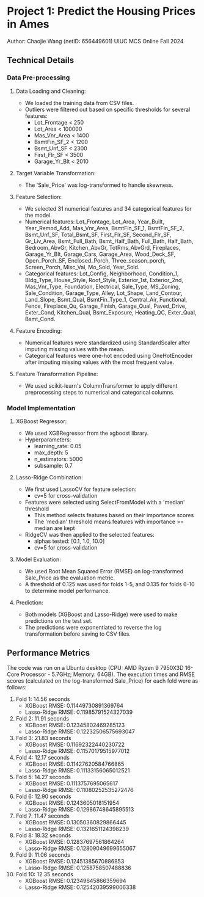 # Project 1: Predict the Housing Prices in Ames

Author: Chaojie Wang (netID: 656449601) UIUC MCS Online Fall 2024

## Technical Details

### Data Pre-processing

1. Data Loading and Cleaning:
   - We loaded the training data from CSV files.
   - Outliers were filtered out based on specific thresholds for several features:
     - Lot_Frontage < 250
     - Lot_Area < 100000
     - Mas_Vnr_Area < 1400
     - BsmtFin_SF_2 < 1200
     - Bsmt_Unf_SF < 2300
     - First_Flr_SF < 3500
     - Garage_Yr_Blt < 2010

2. Target Variable Transformation:
   - The 'Sale_Price' was log-transformed to handle skewness.

3. Feature Selection:
   - We selected 31 numerical features and 34 categorical features for the model.
   - Numerical features: Lot_Frontage, Lot_Area, Year_Built, Year_Remod_Add, Mas_Vnr_Area, BsmtFin_SF_1, BsmtFin_SF_2, Bsmt_Unf_SF, Total_Bsmt_SF, First_Flr_SF, Second_Flr_SF, Gr_Liv_Area, Bsmt_Full_Bath, Bsmt_Half_Bath, Full_Bath, Half_Bath, Bedroom_AbvGr, Kitchen_AbvGr, TotRms_AbvGrd, Fireplaces, Garage_Yr_Blt, Garage_Cars, Garage_Area, Wood_Deck_SF, Open_Porch_SF, Enclosed_Porch, Three_season_porch, Screen_Porch, Misc_Val, Mo_Sold, Year_Sold.
   - Categorical features: Lot_Config, Neighborhood, Condition_1, Bldg_Type, House_Style, Roof_Style, Exterior_1st, Exterior_2nd, Mas_Vnr_Type, Foundation, Electrical, Sale_Type, MS_Zoning, Sale_Condition, Garage_Type, Alley, Lot_Shape, Land_Contour, Land_Slope, Bsmt_Qual, BsmtFin_Type_1, Central_Air, Functional, Fence, Fireplace_Qu, Garage_Finish, Garage_Qual, Paved_Drive, Exter_Cond, Kitchen_Qual, Bsmt_Exposure, Heating_QC, Exter_Qual, Bsmt_Cond.

4. Feature Encoding:
   - Numerical features were standardized using StandardScaler after imputing missing values with the mean.
   - Categorical features were one-hot encoded using OneHotEncoder after imputing missing values with the most frequent value.

5. Feature Transformation Pipeline:
   - We used scikit-learn's ColumnTransformer to apply different preprocessing steps to numerical and categorical columns.

### Model Implementation

1. XGBoost Regressor:
   - We used XGBRegressor from the xgboost library.
   - Hyperparameters:
     - learning_rate: 0.05
     - max_depth: 5
     - n_estimators: 5000
     - subsample: 0.7

2. Lasso-Ridge Combination:
   - We first used LassoCV for feature selection:
     - cv=5 for cross-validation
   - Features were selected using SelectFromModel with a 'median' threshold
     - This method selects features based on their importance scores
     - The 'median' threshold means features with importance >= median are kept
   - RidgeCV was then applied to the selected features:
     - alphas tested: [0.1, 1.0, 10.0]
     - cv=5 for cross-validation

3. Model Evaluation:
   - We used Root Mean Squared Error (RMSE) on log-transformed Sale_Price as the evaluation metric.
   - A threshold of 0.125 was used for folds 1-5, and 0.135 for folds 6-10 to determine model performance.

4. Prediction:
   - Both models (XGBoost and Lasso-Ridge) were used to make predictions on the test set.
   - The predictions were exponentiated to reverse the log transformation before saving to CSV files.

## Performance Metrics

The code was run on a Ubuntu desktop (CPU: AMD Ryzen 9 7950X3D 16-Core Processor - 5.7GHz; Memory: 64GB). The execution times and RMSE scores (calculated on the log-transformed Sale_Price) for each fold were as follows:

1. Fold 1: 14.56 seconds
   - XGBoost RMSE: 0.11449730891369764
   - Lasso-Ridge RMSE: 0.11985791524327039
2. Fold 2: 11.91 seconds
   - XGBoost RMSE: 0.12345802469285123
   - Lasso-Ridge RMSE: 0.12232506575693047
3. Fold 3: 21.83 seconds
   - XGBoost RMSE: 0.11692322440230722
   - Lasso-Ridge RMSE: 0.11570179515977012
4. Fold 4: 12.17 seconds
   - XGBoost RMSE: 0.11427620584766865
   - Lasso-Ridge RMSE: 0.11133156065012521
5. Fold 5: 14.27 seconds
   - XGBoost RMSE: 0.1113757695065617
   - Lasso-Ridge RMSE: 0.11080252535272476
6. Fold 6: 12.90 seconds
   - XGBoost RMSE: 0.1243605018151954
   - Lasso-Ridge RMSE: 0.12986748645895513
7. Fold 7: 11.47 seconds
   - XGBoost RMSE: 0.13050360829866445
   - Lasso-Ridge RMSE: 0.1321651124398239
8. Fold 8: 18.32 seconds
   - XGBoost RMSE: 0.12837697561864264
   - Lasso-Ridge RMSE: 0.12809049699655067
9. Fold 9: 11.06 seconds
   - XGBoost RMSE: 0.12451385670886853
   - Lasso-Ridge RMSE: 0.1258758507488836
10. Fold 10: 12.35 seconds
    - XGBoost RMSE: 0.12349645866359694
    - Lasso-Ridge RMSE: 0.12542039599006338
